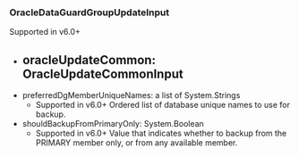 ### OracleDataGuardGroupUpdateInput
Supported in v6.0+

- oracleUpdateCommon: OracleUpdateCommonInput
  - 
- preferredDgMemberUniqueNames: a list of System.Strings
  - Supported in v6.0+
      Ordered list of database unique names to use for backup.
- shouldBackupFromPrimaryOnly: System.Boolean
  - Supported in v6.0+
      Value that indicates whether to backup from the PRIMARY member only, or from any available member.
